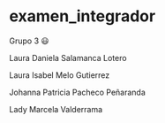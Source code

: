 
# examen_integrador

Grupo 3 :smiley:

Laura Daniela Salamanca Lotero

Laura Isabel Melo Gutierrez

Johanna Patricia Pacheco Peñaranda

Lady Marcela Valderrama

